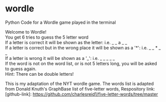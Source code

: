 # wordle
Python Code for a Wordle game played in the terminal

Welcome to Wordle!  
You get 6 tries to guess the 5 letter word  
If a letter is correct it will be shown as the letter: i.e. _ _ a _ _  
If a letter is correct but in the wrong place it will be shown as a '*': i.e.  _ _ * _ _  
If a letter is wrong it will be shown as a '_': i.e. _ _ _ _ _  
If the word is not on the word list, or is not 5 letters long, you will be asked to guess again.  
Hint: There can be double letters!  

This is my adaptation of the NYT wordle game. The words list is adapted from Donald Knuth's GraphBase list of five-letter words, Respository link: [github-link]: https://github.com/charlesreid1/five-letter-words/tree/master


